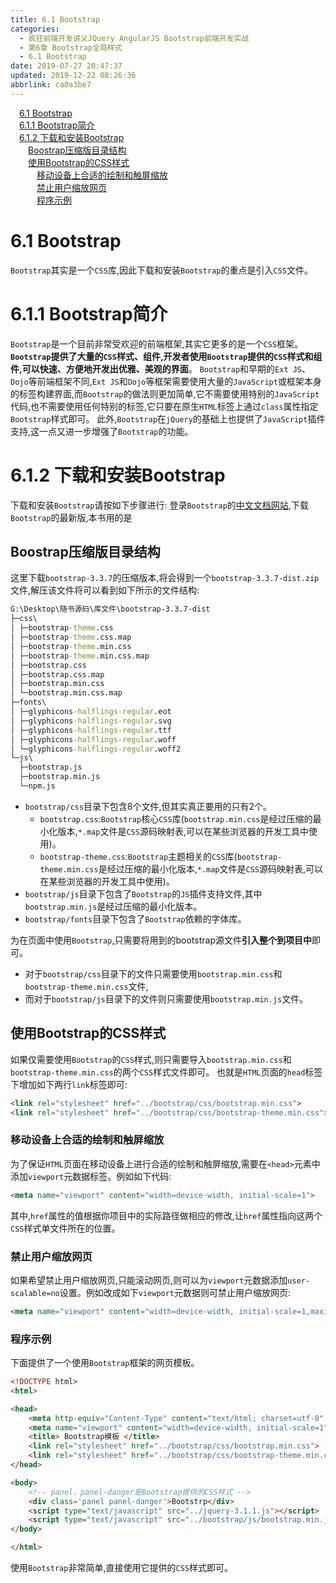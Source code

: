 ```yaml
---
title: 6.1 Bootstrap
categories: 
  - 疯狂前端开发讲义JQuery AngularJS Bootstrap前端开发实战
  - 第6章 Bootstrap全局样式
  - 6.1 Bootstrap
date: 2019-07-27 20:47:37
updated: 2019-12-22 08:26:36
abbrlink: ca0a3be7
---
```

<div id='my_toc'><a href="/JavaReadingNotes/ca0a3be7/#6-1-Bootstrap" class="header_1">6.1 Bootstrap</a><br><a href="/JavaReadingNotes/ca0a3be7/#6-1-1-Bootstrap简介" class="header_1">6.1.1 Bootstrap简介</a><br><a href="/JavaReadingNotes/ca0a3be7/#6-1-2-下载和安装Bootstrap" class="header_1">6.1.2 下载和安装Bootstrap</a><br><a href="/JavaReadingNotes/ca0a3be7/#Boostrap压缩版目录结构" class="header_2">Boostrap压缩版目录结构</a><br><a href="/JavaReadingNotes/ca0a3be7/#使用Bootstrap的CSS样式" class="header_2">使用Bootstrap的CSS样式</a><br><a href="/JavaReadingNotes/ca0a3be7/#移动设备上合适的绘制和触屏缩放" class="header_3">移动设备上合适的绘制和触屏缩放</a><br><a href="/JavaReadingNotes/ca0a3be7/#禁止用户缩放网页" class="header_3">禁止用户缩放网页</a><br><a href="/JavaReadingNotes/ca0a3be7/#程序示例" class="header_3">程序示例</a><br></div>
<style>.header_1{margin-left: 1em;}.header_2{margin-left: 2em;}.header_3{margin-left: 3em;}.header_4{margin-left: 4em;}.header_5{margin-left: 5em;}.header_6{margin-left: 6em;}</style>
<!--more-->
<script>if (navigator.platform.search('arm')==-1){document.getElementById('my_toc').style.display = 'none';}var e,p = document.getElementsByTagName('p');while (p.length>0) {e = p[0];e.parentElement.removeChild(e);}</script>

<!--end-->
<!--SSTStart-->
# 6.1 Bootstrap #
`Bootstrap`其实是一个`CSS`库,因此下载和安装`Bootstrap`的重点是引入`CSS`文件。
# 6.1.1 Bootstrap简介 #
`Bootstrap`是一个目前非常受欢迎的前端框架,其实它更多的是一个`CSS`框架。**`Bootstrap`提供了大量的`CSS`样式、组件,开发者使用`Bootstrap`提供的`CSS`样式和组件,可以快速、方便地开发出优雅、美观的界面**。
`Bootstrap`和早期的`Ext JS`、`Dojo`等前端框架不同,`Ext JS`和`Dojo`等框架需要使用大量的`JavaScript`或框架本身的标签构建界面,而`Bootstrap`的做法则更加简单,它不需要使用特别的`JavaScript`代码,也不需要使用任何特别的标签,它只要在原生`HTML`标签上通过`class`属性指定`Bootstrap`样式即可。
此外,`Bootstrap`在`jQuery`的基础上也提供了`JavaScript`插件支持,这一点又进一步增强了`Bootstrap`的功能。
# 6.1.2 下载和安装Bootstrap #

下载和安装`Bootstrap`请按如下步骤进行:
登录`Bootstrap`的[中文文档网站](http://getbootstrap.com),下载`Bootstrap`的最新版,本书用的是
## Boostrap压缩版目录结构 ##
这里下载`bootstrap-3.3.7`的压缩版本,将会得到一个`bootstrap-3.3.7-dist.zip`文件,解压该文件将可以看到如下所示的文件结构:
```cmd
G:\Desktop\随书源码\库文件\bootstrap-3.3.7-dist
├─css\
│ ├─bootstrap-theme.css
│ ├─bootstrap-theme.css.map
│ ├─bootstrap-theme.min.css
│ ├─bootstrap-theme.min.css.map
│ ├─bootstrap.css
│ ├─bootstrap.css.map
│ ├─bootstrap.min.css
│ └─bootstrap.min.css.map
├─fonts\
│ ├─glyphicons-halflings-regular.eot
│ ├─glyphicons-halflings-regular.svg
│ ├─glyphicons-halflings-regular.ttf
│ ├─glyphicons-halflings-regular.woff
│ └─glyphicons-halflings-regular.woff2
└─js\
  ├─bootstrap.js
  ├─bootstrap.min.js
  └─npm.js
```
- `bootstrap/css`目录下包含8个文件,但其实真正要用的只有2个。
    - `bootstrap.css`:`Bootstrap`核心`CSS`库(`bootstrap.min.css`是经过压缩的最小化版本,`*.map`文件是`CSS`源码映射表,可以在某些浏览器的开发工具中使用)。
    - `bootstrap-theme.css`:`Bootstrap`主题相关的`CSS`库(`bootstrap-theme.min.css`是经过压缩的最小化版本,`*.map`文件是`CSS`源码映射表,可以在某些浏览器的开发工具中使用)。
- `bootstrap/js`目录下包含了`Bootstrap`的`JS`插件支持文件,其中`bootstrap.min.js`是经过压缩的最小化版本。
- `bootstrap/fonts`目录下包含了`Bootstrap`依赖的字体库。

为在页面中使用`Bootstrap`,只需要将用到的bootstrap源文件**引入整个到项目中**即可。
- 对于`bootstrap/css`目录下的文件只需要使用`bootstrap.min.css`和`bootstrap-theme.min.css`文件,
- 而对于`bootstrap/js`目录下的文件则只需要使用`bootstrap.min.js`文件。

## 使用Bootstrap的CSS样式 ##
如果仅需要使用`Bootstrap`的`CSS`样式,则只需要导入`bootstrap.min.css`和`bootstrap-theme.min.css`的两个`CSS`样式文件即可。
也就是`HTML`页面的`head`标签下增加如下两行`link`标签即可:
```html
<link rel="stylesheet" href="../bootstrap/css/bootstrap.min.css">
<link rel="stylesheet" href="../bootstrap/css/bootstrap-theme.min.css">
```
### 移动设备上合适的绘制和触屏缩放 ###
为了保证`HTML`页面在移动设备上进行合适的绘制和触屏缩放,需要在`<head>`元素中添加`viewport`元数据标签。例如如下代码:
```html
<meta name="viewport" content="width=device-width, initial-scale=1">
```
其中,`href`属性的值根据你项目中的实际路径做相应的修改,让`href`属性指向这两个`CSS`样式单文件所在的位置。
### 禁止用户缩放网页 ###
如果希望禁止用户缩放网页,只能滚动网页,则可以为`viewport`元数据添加`user-scalable=no`设置。例如改成如下`viewport`元数据则可禁止用户缩放网页:
```html
<meta name="viewport" content="width=device-width, initial-scale=1,maximum-scale=1, user-scalable=no">
```
### 程序示例 ###
下面提供了一个使用`Bootstrap`框架的网页模板。
```html
<!DOCTYPE html>
<html>

<head>
    <meta http-equiv="Content-Type" content="text/html; charset=utf-8" />
    <meta name="viewport" content="width=device-width, initial-scale=1">
    <title> Bootstrap模板 </title>
    <link rel="stylesheet" href="../bootstrap/css/bootstrap.min.css">
    <link rel="stylesheet" href="../bootstrap/css/bootstrap-theme.min.css">
</head>

<body>
    <!-- panel、panel-danger是Bootstrap提供的CSS样式 -->
    <div class='panel panel-danger'>Bootstrp</div>
    <script type="text/javascript" src="../jquery-3.1.1.js"></script>
    <script type="text/javascript" src="../bootstrap/js/bootstrap.min.js"></script>
</body>

</html>
```
使用`Bootstrap`非常简单,直接使用它提供的`CSS`样式即可。
<!--SSTStop-->
